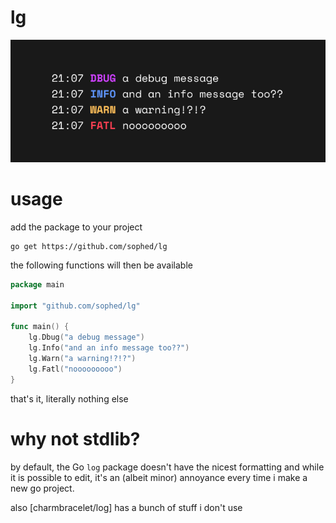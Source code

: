 # lg
![image](preview.png)

# usage
add the package to your project
```
go get https://github.com/sophed/lg
```

the following functions will then be available
```go
package main

import "github.com/sophed/lg"

func main() {
	lg.Dbug("a debug message")
	lg.Info("and an info message too??")
	lg.Warn("a warning!?!?")
	lg.Fatl("nooooooooo")
}
```
that's it, literally nothing else

# why not stdlib?
by default, the Go `log` package doesn't have the nicest formatting and while it is possible to edit, it's an (albeit minor) annoyance every time i make a new go project.

also [charmbracelet/log] has a bunch of stuff i don't use
